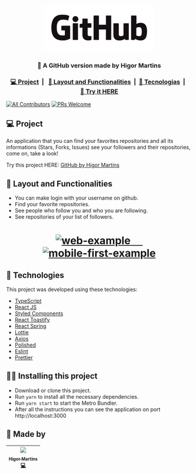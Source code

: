 <h1 align="center">
    <img alt="LogoGitHub" src=".github/logo/GitHub_Logo.png" width="300px" />
</h1>

<h3 align="center">
  🚀 A GitHub version made by Higor Martins
</h4>

<h3 align="center">
  <a href="#-project">💻&nbsp;Project</a>&nbsp;&nbsp;|&nbsp;&nbsp;
  <a href="#-layout-and-functionalities">🔖&nbsp;Layout and Functionalities</a>&nbsp;&nbsp;|&nbsp;
  <a href="#-technologies">🚀&nbspTecnologias</a>&nbsp;&nbsp;|&nbsp;&nbsp;
  <a href="https://higorhms-github.netlify.com/" target="_blank">📱&nbsp;Try it <strong>HERE</strong></a>
</h3>

[![All Contributors](https://img.shields.io/badge/All_contributors-1-green.svg?style=flat-square)](./CONTRIBUTORS.md)
[![PRs Welcome](https://img.shields.io/badge/PRs-Welcome-brightgreen.svg?style=flat-square)](http://makeapullrequest.com)

## 💻 Project

An application that you can find your favorites repositories and all its informations (Stars, Forks, Issues) see your followers and their repositories, come on, take a look!

Try this project HERE: 
[GitHub by Higor Martins](https://higorhms-github.netlify.app/)

## 🔖 Layout and Functionalities

- You can make login with your username on github.
- Find your favorite repositories.
- See people who follow you and who you are following.
- See repositories of your list of followers.

<h1 align="center" >
  <a target="_blank" href="https://higorhms-github.netlify.app/">
      <img src="https://user-images.githubusercontent.com/44821959/84213303-aba8bc80-aa96-11ea-91b4-e9984eda83ec.gif" width="600" alt="web-example"/>
    &nbsp;&nbsp;&nbsp;&nbsp;
  </a>
    <a target="_blank" href="https://higorhms-github.netlify.app/">
      <img src="https://user-images.githubusercontent.com/44821959/84213720-cdef0a00-aa97-11ea-83f1-3509d400b3b9.gif" width="200" alt="mobile-first-example"/>
   </a>
</h1>

## 🚀 Technologies

This project was developed using these technologies:

- [TypeScript](https://www.typescriptlang.org/)
- [React JS](https://reactjs.org/docs/context.html)
- [Styled Components](https://styled-components.com/)
- [React Toastify](https://www.npmjs.com/package/react-toastify)
- [React Spring](https://www.react-spring.io/)
- [Lottie](https://lottiefiles.com/)
- [Axios](https://github.com/axios/axios)
- [Polished](https://polished.js.org/)
- [Eslint](https://eslint.org/)
- [Prettier](https://prettier.io/)

## 🏃‍♂️ Installing this project

- Download or clone this project.
- Run `yarn` to install all the necessary dependencies.
- Run `yarn start` to start the Metro Bundler.
- After all the instructions you can see the application on port http://localhost:3000

## 👨‍ Made by

| [<img src="https://avatars3.githubusercontent.com/u/44821959?s=460&u=3d09f94c26b0fd9b9ed57670c62db54fa3ae0a83&v=4" width="100px;"/><br /><sub><b>Higor Martins</b></sub>](https://www.linkedin.com/in/higormartinsdasilva/)<br /> [💻](https://github.com/MegaHack-Shawee/Mobile "Full Stack Developer") |
| :---: |
